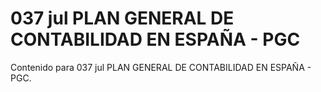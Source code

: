 # 037 jul  PLAN GENERAL DE CONTABILIDAD EN ESPAÑA - PGC

Contenido para 037 jul  PLAN GENERAL DE CONTABILIDAD EN ESPAÑA - PGC.
